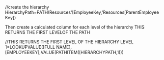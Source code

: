 
//create the hierarchy
  HierarchyPath=PATH(Resources'[EmployeeKey,'Resources[ParentEmployeeKey])


Then create a calculated column for each level of the hierarchy
THIS RETURNS THE FIRST LEVELOF THE PATH

//THIS RETURNS THE FIRST LEVEL OF THE HIERARCHY
  LEVEL 1=LOOKUPVALUE([FULL NAME],[EMPLOYEEKEY],VALUE(PATHITEM([HIERARCHYPATH,1)))
